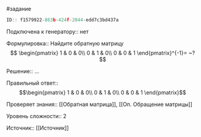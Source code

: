 #задание

```javascript
ID:: f1579922-863b-424f-2044-edd7c3bd437a
```

Подключена к генератору:: нет

Формулировка:: Найдите обратную матрицу
$$
\begin{pmatrix}
1 & 0 & 0\\
0 & 1 & 0\\
0 & 0 & 1
\end{pmatrix}^{-1}= ~?
$$

Решение:: 
...

Правильный ответ:: 
$$\begin{pmatrix}
1 & 0 & 0\\
0 & 1 & 0\\
0 & 0 & 1
\end{pmatrix}$$

Проверяет знания:: [[Обратная матрица]], [[Оп. Обращение матрицы]]

Уровень сложности:: 2

Источник:: [[Источник]]